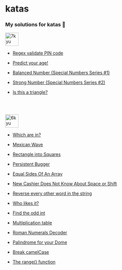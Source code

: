 # katas
### My solutions for katas 🥋
<img width="42" alt="7kyu" src="https://user-images.githubusercontent.com/104759740/188456615-d337d232-7edc-451e-9abc-7610353564db.png">

- <a href="https://www.codewars.com/kata/55f8a9c06c018a0d6e000132" target="_blank">Regex validate PIN code</a>

- <a href="https://www.codewars.com/kata/5aff237c578a14752d0035ae" target="_blank">Predict your age!</a>

- <a href="https://www.codewars.com/kata/5a4e3782880385ba68000018" target="_blank">Balanced Number (Special Numbers Series #1)</a>

- <a href="https://www.codewars.com/kata/5a4d303f880385399b000001" target="_blank">Strong Number (Special Numbers Series #2)</a>

- <a href="https://www.codewars.com/kata/56606694ec01347ce800001b" target="_blank">Is this a triangle?</a>

<br><br/> 

<img width="42" alt="6kyu" src="https://user-images.githubusercontent.com/104759740/188456454-74251a67-409e-4347-82a0-71e425d52a2a.png">

- <a href="https://www.codewars.com/kata/550554fd08b86f84fe000a58" target="_blank">Which are in?</a>

- <a href="https://www.codewars.com/kata/58f5c63f1e26ecda7e000029" target="_blank">Mexican Wave</a>

- <a href="https://www.codewars.com/kata/55466989aeecab5aac00003e" target="_blank">Rectangle into Squares</a>

- <a href="https://www.codewars.com/kata/55bf01e5a717a0d57e0000ec" target="_blank">Persistent Bugger</a>

- <a href="https://www.codewars.com/kata/5679aa472b8f57fb8c000047" target="_blank">Equal Sides Of An Array
</a>

- <a href="https://www.codewars.com/kata/5d23d89906f92a00267bb83d" target="_blank">New Cashier Does Not Know About Space or Shift</a>

- <a href="https://www.codewars.com/kata/58d76854024c72c3e20000de" target="_blank">Reverse every other word in the string</a>

- <a href="https://www.codewars.com/kata/5266876b8f4bf2da9b000362" target="_blank">Who likes it?</a>

- <a href="https://www.codewars.com/kata/54da5a58ea159efa38000836" target="_blank">Find the odd int</a>

- <a href="https://www.codewars.com/kata/534d2f5b5371ecf8d2000a08" target="_blank">Multiplication table</a>

- <a href="https://www.codewars.com/kata/51b6249c4612257ac0000005" target="_blank">Roman Numerals Decoder</a>

- <a href="https://www.codewars.com/kata/53046ceefe87e4905e00072a" target="_blank">Palindrome for your Dome</a>

- <a href="https://www.codewars.com/kata/5208f99aee097e6552000148" target="_blank">Break camelCase</a>

- <a href="https://www.codewars.com/kata/5298961d9ce954d77b0003a6" target="_blank">The range() function</a>



<!-- <img width="48" alt="5kyu" src="https://user-images.githubusercontent.com/104759740/188456659-d17a51ec-66e7-4da6-bae5-b8f92ccc6a38.png"> --!>
